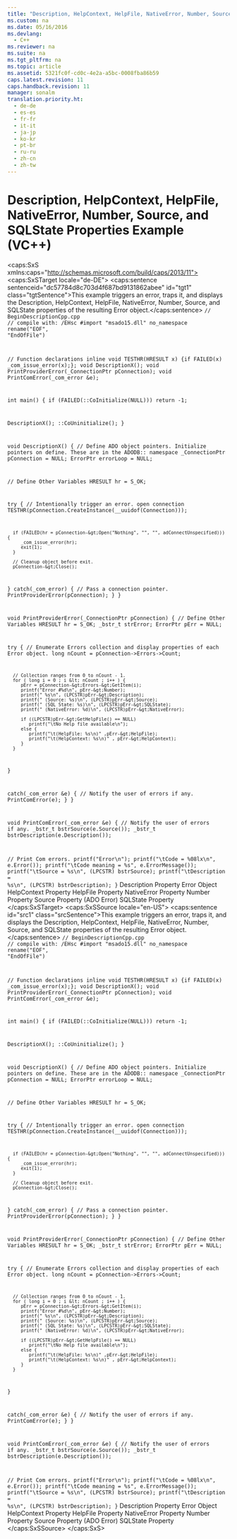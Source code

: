 ```yaml
---
title: "Description, HelpContext, HelpFile, NativeError, Number, Source, and SQLState Properties Example (VC++)"
ms.custom: na
ms.date: 05/16/2016
ms.devlang: 
  - C++
ms.reviewer: na
ms.suite: na
ms.tgt_pltfrm: na
ms.topic: article
ms.assetid: 5321fc0f-cd0c-4e2a-a5bc-0008fba86b59
caps.latest.revision: 11
caps.handback.revision: 11
manager: sonalm
translation.priority.ht: 
  - de-de
  - es-es
  - fr-fr
  - it-it
  - ja-jp
  - ko-kr
  - pt-br
  - ru-ru
  - zh-cn
  - zh-tw
---
```

# Description, HelpContext, HelpFile, NativeError, Number, Source, and SQLState Properties Example (VC++)
<?xml version="1.0" encoding="utf-8"?>
<caps:SxS xmlns:caps="http://schemas.microsoft.com/build/caps/2013/11">
  <caps:SxSTarget locale="de-DE">
    <developerReferenceWithoutSyntaxDocument xsi:schemaLocation="http://ddue.schemas.microsoft.com/authoring/2003/5 http://dduestorage.blob.core.windows.net/ddueschema/developer.xsd" xmlns="http://ddue.schemas.microsoft.com/authoring/2003/5" xmlns:xlink="http://www.w3.org/1999/xlink" xmlns:xsi="http://www.w3.org/2001/XMLSchema-instance">
      <introduction>
        <para>
          <caps:sentence sentenceid="dc57784d8c703d4f687bd9131862abee" id="tgt1" class="tgtSentence">This example triggers an error, traps it, and displays the <legacyLink xlink:href="4b5d6790-6c29-42aa-bf78-d9cfb8ad7965">Description</legacyLink>, <legacyLink xlink:href="2b9ef441-993c-44d4-8f87-fac0979dac1d">HelpContext</legacyLink>, <legacyLink xlink:href="2b9ef441-993c-44d4-8f87-fac0979dac1d">HelpFile</legacyLink>, <legacyLink xlink:href="b9b47e57-18a4-4186-aef5-5bd18d7b1d74">NativeError</legacyLink>, <legacyLink xlink:href="f92323c5-dd11-4a63-a505-d9014a0f067f">Number</legacyLink>, <legacyLink xlink:href="4044ba15-f013-4c4c-9fe1-b4410fe9a778">Source</legacyLink>, and <legacyLink xlink:href="f9e25967-54b0-444d-af2a-0d2c75365d3e">SQLState</legacyLink> properties of the resulting <legacyLink xlink:href="a175d453-fa55-4f49-9ede-a26d83177919">Error</legacyLink> object.</caps:sentence>
        </para>
        <code>// BeginDescriptionCpp.cpp
// compile with: /EHsc
#import "msado15.dll" no_namespace rename("EOF", "EndOfFile")

// Function declarations
inline void TESTHR(HRESULT x) {if FAILED(x) _com_issue_error(x);};
void DescriptionX();
void PrintProviderError(_ConnectionPtr pConnection);
void PrintComError(_com_error &amp;e);

int main() {
   if (FAILED(::CoInitialize(NULL)))
      return -1;

   DescriptionX();
   ::CoUninitialize();
}

void DescriptionX() {
   // Define ADO object pointers. Initialize pointers on define. These are in the ADODB::  namespace
   _ConnectionPtr pConnection = NULL;
   ErrorPtr errorLoop = NULL;

   // Define Other Variables
   HRESULT hr = S_OK;

   try {
      // Intentionally trigger an error.  open connection
      TESTHR(pConnection.CreateInstance(__uuidof(Connection)));

      if (FAILED(hr = pConnection-&gt;Open("Nothing", "", "", adConnectUnspecified))) {
         _com_issue_error(hr);
         exit(1);
      }

      // Cleanup object before exit.
      pConnection-&gt;Close();
   }
   catch(_com_error) {
      // Pass a connection pointer.
      PrintProviderError(pConnection);
   }
}

void PrintProviderError(_ConnectionPtr pConnection) {
   // Define Other Variables
   HRESULT hr = S_OK;
   _bstr_t strError;
   ErrorPtr pErr = NULL;

   try {
      // Enumerate Errors collection and display properties of each Error object.
      long nCount = pConnection-&gt;Errors-&gt;Count;

      // Collection ranges from 0 to nCount - 1.
      for ( long i = 0 ; i &lt; nCount ; i++ ) {
         pErr = pConnection-&gt;Errors-&gt;GetItem(i);
         printf("Error #%d\n", pErr-&gt;Number);
         printf(" %s\n", (LPCSTR)pErr-&gt;Description);
         printf(" (Source: %s)\n", (LPCSTR)pErr-&gt;Source);
         printf(" (SQL State: %s)\n", (LPCSTR)pErr-&gt;SQLState);
         printf(" (NativeError: %d)\n", (LPCSTR)pErr-&gt;NativeError);

         if ((LPCSTR)pErr-&gt;GetHelpFile() == NULL)
            printf("\tNo Help file available\n");
         else {
            printf("\t(HelpFile: %s\n)" ,pErr-&gt;HelpFile);
            printf("\t(HelpContext: %s\n)" , pErr-&gt;HelpContext);
         }
      }
   }

   catch(_com_error &amp;e) {
      // Notify the user of errors if any.
      PrintComError(e);
   }
}

void PrintComError(_com_error &amp;e) {
   // Notify the user of errors if any.
   _bstr_t bstrSource(e.Source());
   _bstr_t bstrDescription(e.Description());

   // Print Com errors.
   printf("Error\n");
   printf("\tCode = %08lx\n", e.Error());
   printf("\tCode meaning = %s", e.ErrorMessage());
   printf("\tSource = %s\n", (LPCSTR) bstrSource);
   printf("\tDescription = %s\n", (LPCSTR) bstrDescription);
}</code>
      </introduction>
      <relatedTopics>
        <link xlink:href="4b5d6790-6c29-42aa-bf78-d9cfb8ad7965">Description Property</link>
        <link xlink:href="a175d453-fa55-4f49-9ede-a26d83177919">Error Object</link>
        <link xlink:href="2b9ef441-993c-44d4-8f87-fac0979dac1d">HelpContext Property</link>
        <link xlink:href="2b9ef441-993c-44d4-8f87-fac0979dac1d">HelpFile Property</link>
        <link xlink:href="b9b47e57-18a4-4186-aef5-5bd18d7b1d74">NativeError Property</link>
        <link xlink:href="f92323c5-dd11-4a63-a505-d9014a0f067f">Number Property</link>
        <link xlink:href="4044ba15-f013-4c4c-9fe1-b4410fe9a778">Source Property (ADO Error)</link>
        <link xlink:href="f9e25967-54b0-444d-af2a-0d2c75365d3e">SQLState Property</link>
      </relatedTopics>
    </developerReferenceWithoutSyntaxDocument>
  </caps:SxSTarget>
  <caps:SxSSource locale="en-US">
    <developerReferenceWithoutSyntaxDocument xsi:schemaLocation="http://ddue.schemas.microsoft.com/authoring/2003/5 http://dduestorage.blob.core.windows.net/ddueschema/developer.xsd" xmlns="http://ddue.schemas.microsoft.com/authoring/2003/5" xmlns:xlink="http://www.w3.org/1999/xlink" xmlns:xsi="http://www.w3.org/2001/XMLSchema-instance">
      <introduction>
        <para>
          <caps:sentence id="src1" class="srcSentence">This example triggers an error, traps it, and displays the <legacyLink xlink:href="4b5d6790-6c29-42aa-bf78-d9cfb8ad7965">Description</legacyLink>, <legacyLink xlink:href="2b9ef441-993c-44d4-8f87-fac0979dac1d">HelpContext</legacyLink>, <legacyLink xlink:href="2b9ef441-993c-44d4-8f87-fac0979dac1d">HelpFile</legacyLink>, <legacyLink xlink:href="b9b47e57-18a4-4186-aef5-5bd18d7b1d74">NativeError</legacyLink>, <legacyLink xlink:href="f92323c5-dd11-4a63-a505-d9014a0f067f">Number</legacyLink>, <legacyLink xlink:href="4044ba15-f013-4c4c-9fe1-b4410fe9a778">Source</legacyLink>, and <legacyLink xlink:href="f9e25967-54b0-444d-af2a-0d2c75365d3e">SQLState</legacyLink> properties of the resulting <legacyLink xlink:href="a175d453-fa55-4f49-9ede-a26d83177919">Error</legacyLink> object.</caps:sentence>
        </para>
        <code>// BeginDescriptionCpp.cpp
// compile with: /EHsc
#import "msado15.dll" no_namespace rename("EOF", "EndOfFile")

// Function declarations
inline void TESTHR(HRESULT x) {if FAILED(x) _com_issue_error(x);};
void DescriptionX();
void PrintProviderError(_ConnectionPtr pConnection);
void PrintComError(_com_error &amp;e);

int main() {
   if (FAILED(::CoInitialize(NULL)))
      return -1;

   DescriptionX();
   ::CoUninitialize();
}

void DescriptionX() {
   // Define ADO object pointers. Initialize pointers on define. These are in the ADODB::  namespace
   _ConnectionPtr pConnection = NULL;
   ErrorPtr errorLoop = NULL;

   // Define Other Variables
   HRESULT hr = S_OK;

   try {
      // Intentionally trigger an error.  open connection
      TESTHR(pConnection.CreateInstance(__uuidof(Connection)));

      if (FAILED(hr = pConnection-&gt;Open("Nothing", "", "", adConnectUnspecified))) {
         _com_issue_error(hr);
         exit(1);
      }

      // Cleanup object before exit.
      pConnection-&gt;Close();
   }
   catch(_com_error) {
      // Pass a connection pointer.
      PrintProviderError(pConnection);
   }
}

void PrintProviderError(_ConnectionPtr pConnection) {
   // Define Other Variables
   HRESULT hr = S_OK;
   _bstr_t strError;
   ErrorPtr pErr = NULL;

   try {
      // Enumerate Errors collection and display properties of each Error object.
      long nCount = pConnection-&gt;Errors-&gt;Count;

      // Collection ranges from 0 to nCount - 1.
      for ( long i = 0 ; i &lt; nCount ; i++ ) {
         pErr = pConnection-&gt;Errors-&gt;GetItem(i);
         printf("Error #%d\n", pErr-&gt;Number);
         printf(" %s\n", (LPCSTR)pErr-&gt;Description);
         printf(" (Source: %s)\n", (LPCSTR)pErr-&gt;Source);
         printf(" (SQL State: %s)\n", (LPCSTR)pErr-&gt;SQLState);
         printf(" (NativeError: %d)\n", (LPCSTR)pErr-&gt;NativeError);

         if ((LPCSTR)pErr-&gt;GetHelpFile() == NULL)
            printf("\tNo Help file available\n");
         else {
            printf("\t(HelpFile: %s\n)" ,pErr-&gt;HelpFile);
            printf("\t(HelpContext: %s\n)" , pErr-&gt;HelpContext);
         }
      }
   }

   catch(_com_error &amp;e) {
      // Notify the user of errors if any.
      PrintComError(e);
   }
}

void PrintComError(_com_error &amp;e) {
   // Notify the user of errors if any.
   _bstr_t bstrSource(e.Source());
   _bstr_t bstrDescription(e.Description());

   // Print Com errors.
   printf("Error\n");
   printf("\tCode = %08lx\n", e.Error());
   printf("\tCode meaning = %s", e.ErrorMessage());
   printf("\tSource = %s\n", (LPCSTR) bstrSource);
   printf("\tDescription = %s\n", (LPCSTR) bstrDescription);
}</code>
      </introduction>
      <relatedTopics>
        <link xlink:href="4b5d6790-6c29-42aa-bf78-d9cfb8ad7965">Description Property</link>
        <link xlink:href="a175d453-fa55-4f49-9ede-a26d83177919">Error Object</link>
        <link xlink:href="2b9ef441-993c-44d4-8f87-fac0979dac1d">HelpContext Property</link>
        <link xlink:href="2b9ef441-993c-44d4-8f87-fac0979dac1d">HelpFile Property</link>
        <link xlink:href="b9b47e57-18a4-4186-aef5-5bd18d7b1d74">NativeError Property</link>
        <link xlink:href="f92323c5-dd11-4a63-a505-d9014a0f067f">Number Property</link>
        <link xlink:href="4044ba15-f013-4c4c-9fe1-b4410fe9a778">Source Property (ADO Error)</link>
        <link xlink:href="f9e25967-54b0-444d-af2a-0d2c75365d3e">SQLState Property</link>
      </relatedTopics>
    </developerReferenceWithoutSyntaxDocument>
  </caps:SxSSource>
</caps:SxS>